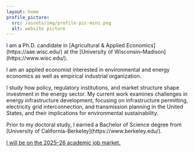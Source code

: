 ```yaml
---
layout: home
profile_picture:
  src: /assets/img/profile-pic-mini.png
  alt: website picture
---
```


<p>
I am a Ph.D. candidate in [Agricultural & Applied Economics](https://aae.wisc.edu/) at the [University of Wisconsin–Madison](https://www.wisc.edu/). 
</p>

<p>
I am an applied economist interested in environmental and energy economics as well as empirical industrial organization. 
</p>

<p>
I study how policy, regulatory institutions, and market structure shape investment in the energy sector. My current work examines challenges in energy infrastructure development, focusing on infrastructure permitting, electricity grid interconnection, and transmission planning in the United States, and their implications for environmental sustainability.
</p>

<p>
Prior to my doctoral study, I earned a Bachelor of Science degree from [University of California-Berkeley](https://www.berkeley.edu/).
</p>

<p>
<u>I will be on the 2025–26 academic job market.<u>
</p>
